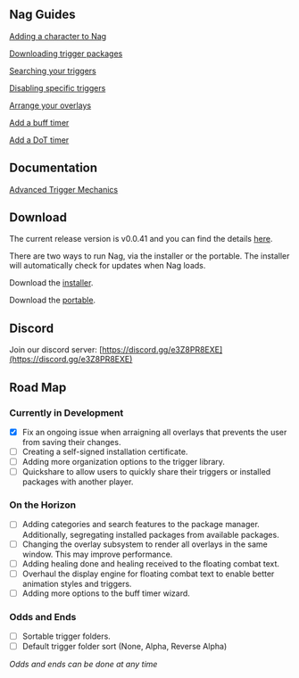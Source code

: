 ## Nag Guides

[Adding a character to Nag](/eq-nag/guides/add-character)

[Downloading trigger packages](/eq-nag/guides/download-packages)

[Searching your triggers](/eq-nag/guides/find-a-trigger)

[Disabling specific triggers](/eq-nag/guides/disabling-triggers)

[Arrange your overlays](/eq-nag/guides/arrange-overlays)

[Add a buff timer](/eq-nag/guides/add-buff-timer)

[Add a DoT timer](/eq-nag/guides/add-dot-timer)

## Documentation

[Advanced Trigger Mechanics](/eq-nag/guides/advanced-triggers)

## Download

The current release version is v0.0.41 and you can find the details [here](https://github.com/guildantix/eq-nag/releases/tag/v0.0.41).

There are two ways to run Nag, via the installer or the portable.  The installer will automatically check for updates when Nag loads.

Download the [installer](https://github.com/guildantix/eq-nag/releases/download/v0.0.41/Antix-Parse-Setup-0.0.41.exe).

Download the [portable](https://github.com/guildantix/eq-nag/releases/download/v0.0.41/antixparse_portable.exe).

## Discord

Join our discord server: [https://discord.gg/e3Z8PR8EXE](https://discord.gg/e3Z8PR8EXE)

## Road Map

### Currently in Development

- [X] Fix an ongoing issue when arraigning all overlays that prevents the user from saving their changes.
- [ ] Creating a self-signed installation certificate.
- [ ] Adding more organization options to the trigger library.
- [ ] Quickshare to allow users to quickly share their triggers or installed packages with another player.

### On the Horizon
- [ ] Adding categories and search features to the package manager. Additionally, segregating installed packages from available packages.
- [ ] Changing the overlay subsystem to render all overlays in the same window.  This may improve performance.
- [ ] Adding healing done and healing received to the floating combat text.
- [ ] Overhaul the display engine for floating combat text to enable better animation styles and triggers.
- [ ] Adding more options to the buff timer wizard.

### Odds and Ends
- [ ] Sortable trigger folders.
- [ ] Default trigger folder sort (None, Alpha, Reverse Alpha)

*Odds and ends can be done at any time*
